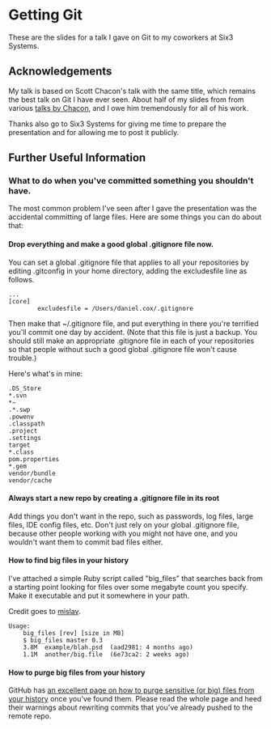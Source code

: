 Getting Git
===========

These are the slides for a talk I gave on Git to my coworkers at Six3 Systems.

## Acknowledgements

My talk is based on Scott Chacon's talk with the same title, which remains the
best talk on Git I have ever seen. About half of my slides from from various
[talks by Chacon](https://github.com/schacon/git-presentations), and I owe him
tremendously for all of his work.

Thanks also go to Six3 Systems for giving me time to prepare the presentation
and for allowing me to post it publicly.

## Further Useful Information

### What to do when you've committed something you shouldn't have.
The most common problem I've seen after I gave the presentation was the accidental committing of large files. Here are some things you can do about that:

#### Drop everything and make a good global .gitignore file now.
You can set a global .gitignore file that applies to all your repositories by editing .gitconfig in your home directory, adding the excludesfile line as follows. 
```
...
[core]
        excludesfile = /Users/daniel.cox/.gitignore
```

Then make that ~/.gitignore file, and put everything in there you're terrified you'll commit one day by accident. (Note that this file is just a backup. You should still make an appropriate .gitignore file in each of your repositories so that people without such a good global .gitignore file won't cause trouble.)

Here's what's in mine:

```
.DS_Store
*.svn
*~
.*.swp
.powenv
.classpath
.project
.settings
target
*.class
pom.properties
*.gem
vendor/bundle
vendor/cache
```

#### Always start a new repo by creating a .gitignore file in its root
Add things you don't want in the repo, such as passwords, log files, large files, IDE config files, etc. Don't just rely on your global .gitignore file, because other people working with you might not have one, and you wouldn't want them to commit bad files either.

#### How to find big files in your history
I've attached a simple Ruby script called "big_files" that searches back from a starting point looking for files over some megabyte count you specify. Make it executable and put it somewhere in your path.

Credit goes to [mislav](http://stackoverflow.com/users/11687/mislav).

```
Usage:
    big_files [rev] [size in MB]
    $ big_files master 0.3
    3.8M  example/blah.psd  (aad2981: 4 months ago)
    1.1M  another/big.file  (6e73ca2: 2 weeks ago)
```

#### How to purge big files from your history
GitHub has [an excellent page on how to purge sensitive (or big) files from your history](https://help.github.com/articles/remove-sensitive-data) once you've found them. Please read the whole page and heed their warnings about rewriting commits that you've already pushed to the remote repo.
